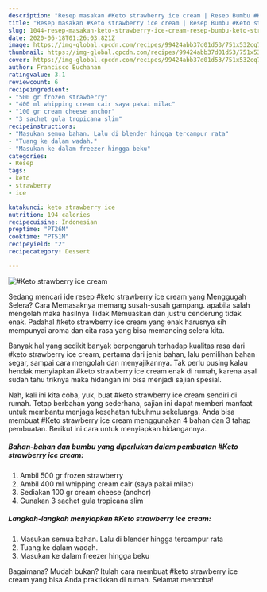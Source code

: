 ```yaml
---
description: "Resep masakan #Keto strawberry ice cream | Resep Bumbu #Keto strawberry ice cream Yang Sedap"
title: "Resep masakan #Keto strawberry ice cream | Resep Bumbu #Keto strawberry ice cream Yang Sedap"
slug: 1044-resep-masakan-keto-strawberry-ice-cream-resep-bumbu-keto-strawberry-ice-cream-yang-sedap
date: 2020-06-18T01:26:03.821Z
image: https://img-global.cpcdn.com/recipes/99424abb37d01d53/751x532cq70/keto-strawberry-ice-cream-foto-resep-utama.jpg
thumbnail: https://img-global.cpcdn.com/recipes/99424abb37d01d53/751x532cq70/keto-strawberry-ice-cream-foto-resep-utama.jpg
cover: https://img-global.cpcdn.com/recipes/99424abb37d01d53/751x532cq70/keto-strawberry-ice-cream-foto-resep-utama.jpg
author: Francisco Buchanan
ratingvalue: 3.1
reviewcount: 6
recipeingredient:
- "500 gr frozen strawberry"
- "400 ml whipping cream cair saya pakai milac"
- "100 gr cream cheese anchor"
- "3 sachet gula tropicana slim"
recipeinstructions:
- "Masukan semua bahan. Lalu di blender hingga tercampur rata"
- "Tuang ke dalam wadah."
- "Masukan ke dalam freezer hingga beku"
categories:
- Resep
tags:
- keto
- strawberry
- ice

katakunci: keto strawberry ice 
nutrition: 194 calories
recipecuisine: Indonesian
preptime: "PT26M"
cooktime: "PT51M"
recipeyield: "2"
recipecategory: Dessert

---
```



![#Keto strawberry ice cream](https://img-global.cpcdn.com/recipes/99424abb37d01d53/751x532cq70/keto-strawberry-ice-cream-foto-resep-utama.jpg)

Sedang mencari ide resep #keto strawberry ice cream yang Menggugah Selera? Cara Memasaknya memang susah-susah gampang. apabila salah mengolah maka hasilnya Tidak Memuaskan dan justru cenderung tidak enak. Padahal #keto strawberry ice cream yang enak harusnya sih mempunyai aroma dan cita rasa yang bisa memancing selera kita.

Banyak hal yang sedikit banyak berpengaruh terhadap kualitas rasa dari #keto strawberry ice cream, pertama dari jenis bahan, lalu pemilihan bahan segar, sampai cara mengolah dan menyajikannya. Tak perlu pusing kalau hendak menyiapkan #keto strawberry ice cream enak di rumah, karena asal sudah tahu triknya maka hidangan ini bisa menjadi sajian spesial.




Nah, kali ini kita coba, yuk, buat #keto strawberry ice cream sendiri di rumah. Tetap berbahan yang sederhana, sajian ini dapat memberi manfaat untuk membantu menjaga kesehatan tubuhmu sekeluarga. Anda bisa membuat #Keto strawberry ice cream menggunakan 4 bahan dan 3 tahap pembuatan. Berikut ini cara untuk menyiapkan hidangannya.

<!--inarticleads1-->

##### Bahan-bahan dan bumbu yang diperlukan dalam pembuatan #Keto strawberry ice cream:

1. Ambil 500 gr frozen strawberry
1. Ambil 400 ml whipping cream cair (saya pakai milac)
1. Sediakan 100 gr cream cheese (anchor)
1. Gunakan 3 sachet gula tropicana slim




<!--inarticleads2-->

##### Langkah-langkah menyiapkan #Keto strawberry ice cream:

1. Masukan semua bahan. Lalu di blender hingga tercampur rata
1. Tuang ke dalam wadah.
1. Masukan ke dalam freezer hingga beku




Bagaimana? Mudah bukan? Itulah cara membuat #keto strawberry ice cream yang bisa Anda praktikkan di rumah. Selamat mencoba!
